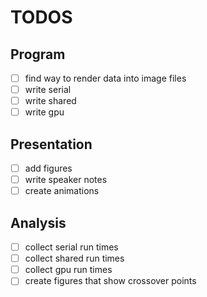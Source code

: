 # TODOS

## Program

* [ ] find way to render data into image files
* [ ] write serial
* [ ] write shared
* [ ] write gpu

## Presentation

* [ ] add figures
* [ ] write speaker notes
* [ ] create animations

## Analysis

* [ ] collect serial run times
* [ ] collect shared run times
* [ ] collect gpu run times
* [ ] create figures that show crossover points
